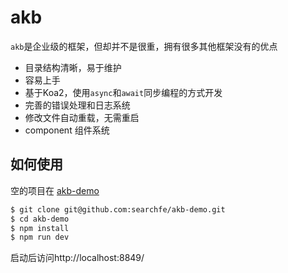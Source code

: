 # akb

`akb`是企业级的框架，但却并不是很重，拥有很多其他框架没有的优点

 - 目录结构清晰，易于维护
 - 容易上手
 - 基于Koa2，使用`async`和`await`同步编程的方式开发
 - 完善的错误处理和日志系统
 - 修改文件自动重载，无需重启
 - component 组件系统


## 如何使用

空的项目在 [akb-demo](https://github.com/searchfe/akb-demo)

```bash
$ git clone git@github.com:searchfe/akb-demo.git
$ cd akb-demo
$ npm install
$ npm run dev
```

启动后访问http://localhost:8849/
